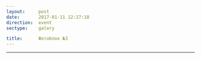 ```yaml
---
layout:     post
date:       2017-01-11 12:27:18
direction:  event
sectype:    galery

title:      Фотоблок №3
---
```


<section class="event_galery">                       
    <div id="fotoblock-3" class="owl-carousel owl-theme same_galery">
        <a href="#galery" class="item"><div class="img_inline" style="background-image: url(../images/event/3_1.jpg)"></div></a>
        <a href="#galery" class="item"><div class="img_inline" style="background-image: url(../images/event/3_2.jpg)"></div></a>
        <a href="#galery" class="item"><div class="img_inline" style="background-image: url(../images/event/3_3.jpg)"></div></a>
        <a href="#galery" class="item"><div class="img_inline" style="background-image: url(../images/event/3_4.jpg)"></div></a>
        <a href="#galery" class="item"><div class="img_inline" style="background-image: url(../images/event/3_5.jpg)"></div></a>
        <a href="#galery" class="item"><div class="img_inline" style="background-image: url(../images/event/3_6.jpg)"></div></a>
    </div>
    <div class="container">
        <hr class="style-event">
    </div>
</section>
